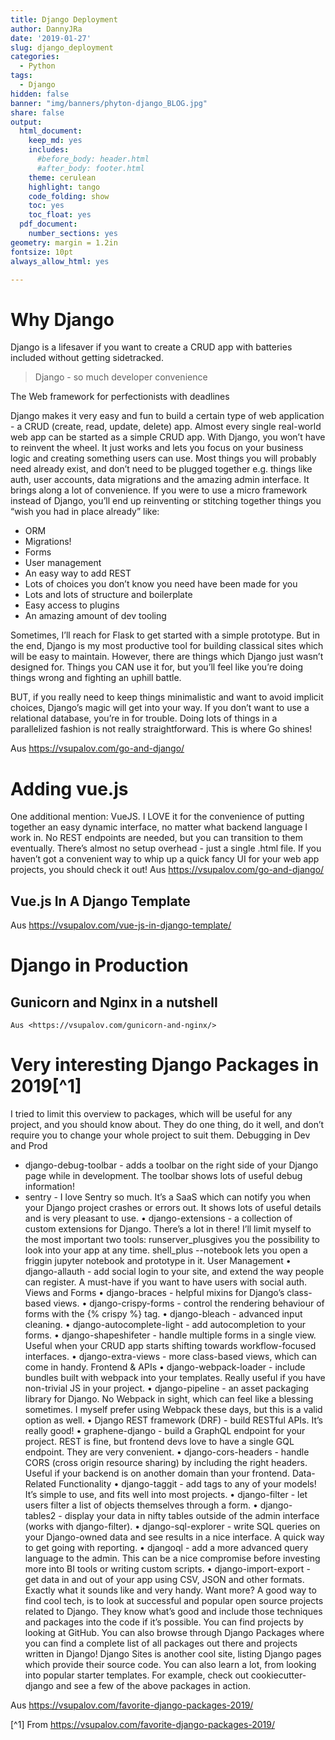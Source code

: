 ```yaml
---
title: Django Deployment 
author: DannyJRa
date: '2019-01-27'
slug: django_deployment
categories:
  - Python
tags:
  - Django
hidden: false
banner: "img/banners/phyton-django_BLOG.jpg"
share: false
output:
  html_document:
    keep_md: yes
    includes:
      #before_body: header.html
      #after_body: footer.html
    theme: cerulean
    highlight: tango
    code_folding: show
    toc: yes
    toc_float: yes
  pdf_document:
    number_sections: yes
geometry: margin = 1.2in
fontsize: 10pt
always_allow_html: yes

---
```


# Why Django
Django is a lifesaver if you want to create a CRUD app with batteries included without getting sidetracked.

> Django - so much developer convenience

The Web framework for perfectionists with deadlines

Django makes it very easy and fun to build a certain type of web application - a CRUD (create, read, update, delete) app.
Almost every single real-world web app can be started as a simple CRUD app.
With Django, you won’t have to reinvent the wheel. It just works and lets you focus on your business logic and creating something users can use.
Most things you will probably need already exist, and don’t need to be plugged together e.g. things like auth, user accounts, data migrations and the amazing admin interface.
It brings along a lot of convenience. If you were to use a micro framework instead of Django, you’ll end up reinventing or stitching together things you “wish you had in place already” like:

* ORM
* Migrations!
* Forms
* User management
* An easy way to add REST
* Lots of choices you don’t know you need have been made for you
* Lots and lots of structure and boilerplate
* Easy access to plugins
* An amazing amount of dev tooling

Sometimes, I’ll reach for Flask to get started with a simple prototype. But in the end, Django is my most productive tool for building classical sites which will be easy to maintain.
However, there are things which Django just wasn’t designed for. Things you CAN use it for, but you’ll feel like you’re doing things wrong and fighting an uphill battle.

BUT, if you really need to keep things minimalistic and want to avoid implicit choices, Django’s magic will get into your way. If you don’t want to use a relational database, you’re in for trouble. Doing lots of things in a parallelized fashion is not really straightforward. This is where Go shines!

Aus <https://vsupalov.com/go-and-django/>

# Adding vue.js
One additional mention: VueJS. I LOVE it for the convenience of putting together an easy dynamic interface, no matter what backend language I work in. No REST endpoints are needed, but you can transition to them eventually. There’s almost no setup overhead - just a single .html file. If you haven’t got a convenient way to whip up a quick fancy UI for your web app projects, you should check it out!
    Aus <https://vsupalov.com/go-and-django/>
## Vue.js In A Django Template
Aus <https://vsupalov.com/vue-js-in-django-template/>

# Django in Production
## Gunicorn and Nginx in a nutshell
    Aus <https://vsupalov.com/gunicorn-and-nginx/>

# Very interesting Django Packages in 2019[^1]
I tried to limit this overview to packages, which will be useful for any project, and you should know about. They do one thing, do it well, and don’t require you to change your whole project to suit them.
Debugging in Dev and Prod

* django-debug-toolbar - adds a toolbar on the right side of your Django page while in development. The toolbar shows lots of useful debug information!
* sentry - I love Sentry so much. It’s a SaaS which can notify you when your Django project crashes or errors out. It shows lots of useful details and is very pleasant to use.
• django-extensions - a collection of custom extensions for Django. There’s a lot in there! I’ll limit myself to the most important two tools: runserver_plusgives you the possibility to look into your app at any time. shell_plus --notebook lets you open a friggin jupyter notebook and prototype in it.
User Management
• django-allauth - add social login to your site, and extend the way people can register. A must-have if you want to have users with social auth.
Views and Forms
• django-braces - helpful mixins for Django’s class-based views.
• django-crispy-forms - control the rendering behaviour of forms with the {% crispy %} tag.
• django-bleach - advanced input cleaning.
• django-autocomplete-light - add autocompletion to your forms.
• django-shapeshifeter - handle multiple forms in a single view. Useful when your CRUD app starts shifting towards workflow-focused interfaces.
• django-extra-views - more class-based views, which can come in handy.
Frontend & APIs
• django-webpack-loader - include bundles built with webpack into your templates. Really useful if you have non-trivial JS in your project.
• django-pipeline - an asset packaging library for Django. No Webpack in sight, which can feel like a blessing sometimes. I myself prefer using Webpack these days, but this is a valid option as well.
• Django REST framework (DRF) - build RESTful APIs. It’s really good!
• graphene-django - build a GraphQL endpoint for your project. REST is fine, but frontend devs love to have a single GQL endpoint. They are very convenient.
• django-cors-headers - handle CORS (cross origin resource sharing) by including the right headers. Useful if your backend is on another domain than your frontend.
Data-Related Functionality
• django-taggit - add tags to any of your models! It’s simple to use, and fits well into most projects.
• django-filter - let users filter a list of objects themselves through a form.
• django-tables2 - display your data in nifty tables outside of the admin interface (works with django-filter).
• django-sql-explorer - write SQL queries on your Django-owned data and see results in a nice interface. A quick way to get going with reporting.
• djangoql - add a more advanced query language to the admin. This can be a nice compromise before investing more into BI tools or writing custom scripts.
• django-import-export - get data in and out of your app using CSV, JSON and other formats. Exactly what it sounds like and very handy.
Want more?
A good way to find cool tech, is to look at successful and popular open source projects related to Django. They know what’s good and include those techniques and packages into the code if it’s possible. You can find projects by looking at GitHub.
You can also browse through Django Packages where you can find a complete list of all packages out there and projects written in Django! Django Sites is another cool site, listing Django pages which provide their source code.
You can also learn a lot, from looking into popular starter templates. For example, check out cookiecutter-django and see a few of the above packages in action.

Aus <https://vsupalov.com/favorite-django-packages-2019/>


[^1] From <https://vsupalov.com/favorite-django-packages-2019/>
